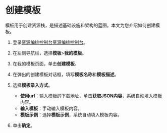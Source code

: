 # 创建模板

模板用于创建资源栈，是描述基础设施和架构的蓝图。本文为您介绍如何创建模板。

1.  登录[资源编排控制台](http://ros.console.aliyun.com)[资源编排控制台](https://partners-intl.console.aliyun.com/#/ros)。

2.  在左侧导航栏，选择**模板**\>**我的模板**。

3.  在我的模板页面，单击**创建模板**。

4.  在弹出的创建模板对话框，填写**模板名称**和**模板描述**。

5.  选择**模板录入方式**。

    -   **使用url**：输入模板的下载地址，单击**获取JSON内容**，系统自动填入模板内容。
    -   **输入模板**：手动输入模板内容。
    -   **模板示例**：选择**模板示例**，系统自动填入模板内容。
6.  单击**确定**。


